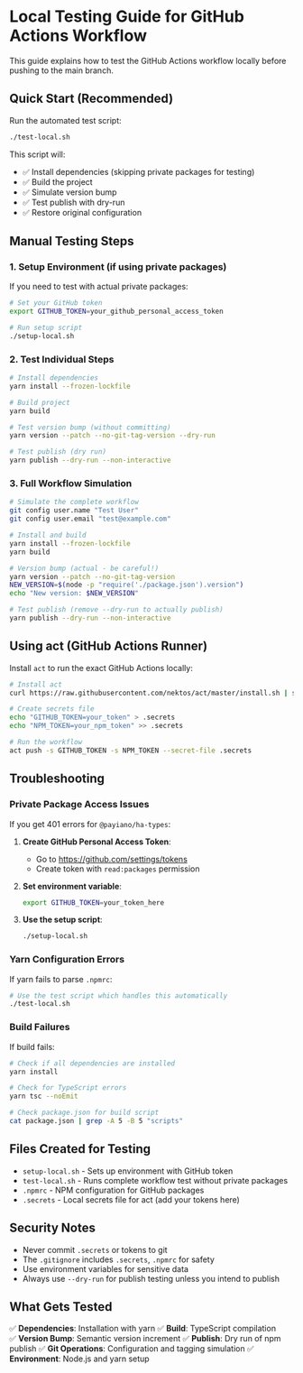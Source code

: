 # Local Testing Guide for GitHub Actions Workflow

This guide explains how to test the GitHub Actions workflow locally before pushing to the main branch.

## Quick Start (Recommended)

Run the automated test script:

```bash
./test-local.sh
```

This script will:

- ✅ Install dependencies (skipping private packages for testing)
- ✅ Build the project
- ✅ Simulate version bump
- ✅ Test publish with dry-run
- ✅ Restore original configuration

## Manual Testing Steps

### 1. Setup Environment (if using private packages)

If you need to test with actual private packages:

```bash
# Set your GitHub token
export GITHUB_TOKEN=your_github_personal_access_token

# Run setup script
./setup-local.sh
```

### 2. Test Individual Steps

```bash
# Install dependencies
yarn install --frozen-lockfile

# Build project
yarn build

# Test version bump (without committing)
yarn version --patch --no-git-tag-version --dry-run

# Test publish (dry run)
yarn publish --dry-run --non-interactive
```

### 3. Full Workflow Simulation

```bash
# Simulate the complete workflow
git config user.name "Test User"
git config user.email "test@example.com"

# Install and build
yarn install --frozen-lockfile
yarn build

# Version bump (actual - be careful!)
yarn version --patch --no-git-tag-version
NEW_VERSION=$(node -p "require('./package.json').version")
echo "New version: $NEW_VERSION"

# Test publish (remove --dry-run to actually publish)
yarn publish --dry-run --non-interactive
```

## Using act (GitHub Actions Runner)

Install `act` to run the exact GitHub Actions locally:

```bash
# Install act
curl https://raw.githubusercontent.com/nektos/act/master/install.sh | sudo bash

# Create secrets file
echo "GITHUB_TOKEN=your_token" > .secrets
echo "NPM_TOKEN=your_npm_token" >> .secrets

# Run the workflow
act push -s GITHUB_TOKEN -s NPM_TOKEN --secret-file .secrets
```

## Troubleshooting

### Private Package Access Issues

If you get 401 errors for `@payiano/ha-types`:

1. **Create GitHub Personal Access Token**:

   - Go to https://github.com/settings/tokens
   - Create token with `read:packages` permission

2. **Set environment variable**:

   ```bash
   export GITHUB_TOKEN=your_token_here
   ```

3. **Use the setup script**:
   ```bash
   ./setup-local.sh
   ```

### Yarn Configuration Errors

If yarn fails to parse `.npmrc`:

```bash
# Use the test script which handles this automatically
./test-local.sh
```

### Build Failures

If build fails:

```bash
# Check if all dependencies are installed
yarn install

# Check for TypeScript errors
yarn tsc --noEmit

# Check package.json for build script
cat package.json | grep -A 5 -B 5 "scripts"
```

## Files Created for Testing

- `setup-local.sh` - Sets up environment with GitHub token
- `test-local.sh` - Runs complete workflow test without private packages
- `.npmrc` - NPM configuration for GitHub packages
- `.secrets` - Local secrets file for act (add your tokens here)

## Security Notes

- Never commit `.secrets` or tokens to git
- The `.gitignore` includes `.secrets`, `.npmrc` for safety
- Use environment variables for sensitive data
- Always use `--dry-run` for publish testing unless you intend to publish

## What Gets Tested

✅ **Dependencies**: Installation with yarn
✅ **Build**: TypeScript compilation  
✅ **Version Bump**: Semantic version increment
✅ **Publish**: Dry run of npm publish
✅ **Git Operations**: Configuration and tagging simulation
✅ **Environment**: Node.js and yarn setup
